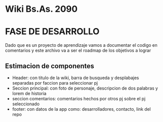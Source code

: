# Wiki Bs.As. 2090

# FASE DE DESARROLLO

Dado que es un proyecto de aprendizaje vamos a documentar el codigo en comentarios y este archivo va a ser el roadmap de los objetivos a lograr

## Estimacion de componentes

 - Header: con titulo de la wiki, barra de busqueda y desplabajes separadas por faccion para seleccionar pj
 - Seccion principal: con foto de personaje, descripcion de dos palabras y lorem de historia
 - seccion comentarios: comentarios hechos por otros pj sobre el pj seleccionado
 - footer: con datos de la app como: desarrolladores, contacto, link del repo

